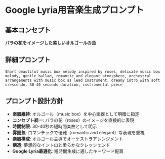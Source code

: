 # Google Lyria用音楽生成プロンプト

## 基本コンセプト
**バラの花をイメージした美しいオルゴールの曲**

## 詳細プロンプト
```
Short beautiful music box melody inspired by roses, delicate music box melody, gentle ballad, romantic and elegant atmosphere, orchestral arrangements with music box as lead instrument, dreamy intro with soft crescendo, 30-40 seconds duration, instrumental piece
```

## プロンプト設計方針
- **楽器維持**: オルゴール（music box）を中心楽器として明確に指定
- **コンセプト統一**: バラの花（roses）のイメージを直接的に表現
- **時間制限**: 30-40秒の短時間楽曲として明示
- **雰囲気**: ロマンチックで優雅（romantic and elegant）な表現を重視
- **楽器構成**: オルゴール主導でオーケストラアレンジメント
- **構造**: 夢想的なイントロと柔らかなクレッシェンド
- **Google Lyria最適化**: 短時間生成に適したキーワード配置